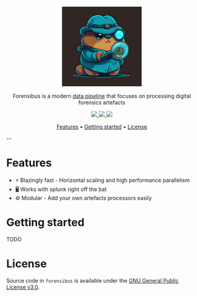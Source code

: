 <div align="center">
<p><img width="210" src="docs/static/logo.png"/></p>
<!-- <h2><strong>Forensibus</strong></h2> -->
<p>Forensibus is a modern <a href="https://en.wikipedia.org/wiki/Extract,_transform,_load">data pipeline</a> that focuses on processing digital forensics artefacts</p>
<p>
    <a href="https://github.com/jurelou/forensibus/actions/workflows/test.yml">
    <img src="https://github.com/jurelou/forensibus/actions/workflows/test.yml/badge.svg"/>
    </a>
    <a href="https://goreportcard.com/report/github.com/jurelou/forensibus">
    <img src="https://goreportcard.com/badge/github.com/jurelou/forensibus"/>
    </a>
    <a href="https://deepsource.io/gh/jurelou/forensibus">
    <img src="https://deepsource.io/gh/jurelou/forensibus.svg/?label=active+issues&show_trend=true&token=grbhROhG-pVFvqhtQJUvozTU)](https://deepsource.io/gh/jurelou/forensibus/?ref=repository-badge"/>
    </a>

</p>
<p>
  <a href="#Features">Features</a> •
  <a href="#getting-started">Getting started</a> •
  <a href="#license">License</a>
</p>
</div>

--

# Features

- ⚡ Blazingly fast - Horizontal scaling and high performance parallelism
- 🖥️ Works with splunk right off the bat
- ⚙️ Modular - Add your own artefacts processors easily

# Getting started

TODO

# License

Source code in `forensibus` is available under the [GNU General Public License v3.0](/LICENSE).




